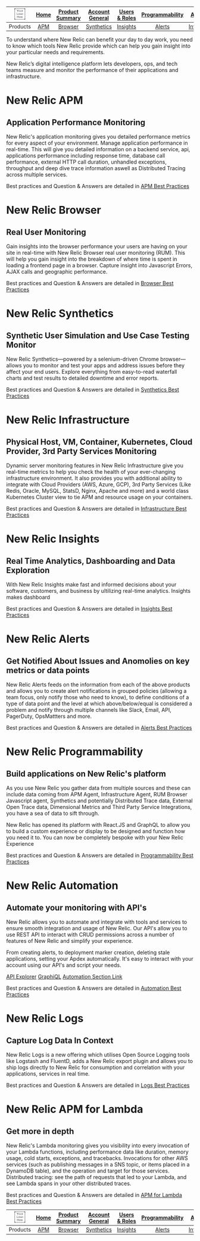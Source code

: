 |<img src="/MD/IMG/logo.png" alt="{MyCompany}" width="50%"> |[Home](/MD/readme.md)	| [Product Summary](/MD/product-summary.md) |[Account General](/MD/Account/Account.md)	| [Users & Roles](/MD/Account/UsersAndRoles.md) | [Programmability](/MD/Account/Programmability.md)	|  [Automation](/MD/Account/Automation.md) | [APM Lambda](/MD/Products/APMLambda.md) |
|:---:	|:---:	|:---:	|:---:	|:---:	|:---:	|:---:	|:---:	|
|Products	|[APM](/MD/Products/APM.md) |[Browser](/MD/Products/Browser.md)| [Synthetics](/MD/Products/Synthetics.md) |[Insights](/MD/Products/Insights.md) |[Alerts](/MD/Products/Alerts.md) | [Infrastructure](/MD/Products/Infrastructure.md) | [Logs](/MD/Products/Logs.md) |

To understand where New Relic can benefit your day to day work, you need to know which tools New Relic provide which can help you gain insight into your particular needs and requirements.

New Relic’s digital intelligence platform lets developers, ops, and tech teams measure and monitor the performance of their applications and infrastructure.

# New Relic APM 

## Application Performance Monitoring
New Relic's application monitoring gives you detailed performance metrics for every aspect of your environment. Manage application performance in real-time. This will give you detailed information on a backend service, api, applications performance including response time, database call performance, external HTTP call duration, unhandled exceptions, throughput and deep dive trace information aswell as Distributed Tracing across multiple services.

Best practices and Question & Answers are detailed in [APM Best Practices](/MD/Products/APM.md)

# New Relic Browser 

## Real User Monitoring
Gain insights into the browser performance your users are having on your site in real-time with New Relic Browser real user monitoring (RUM). This will help you gain insight into the breakdown of where time is spent in loading a frontend page in a browser. Capture insight into Javascript Errors, AJAX calls and geographic performance.

Best practices and Question & Answers are detailed in [Browser Best Practices](/MD/Products/Browser.md)

# New Relic Synthetics

## Synthetic User Simulation and Use Case Testing Monitor
New Relic Synthetics—powered by a selenium-driven Chrome browser—allows you to monitor and test your apps and address issues before they affect your end users. Explore everything from easy-to-read waterfall charts and test results to detailed downtime and error reports.

Best practices and Question & Answers are detailed in [Synthetics Best Practices](/MD/Products/Synthetics.md)

# New Relic Infrastructure

## Physical Host, VM, Container, Kubernetes, Cloud Provider, 3rd Party Services Monitoring
Dynamic server monitoring features in New Relic Infrastructure give you real-time metrics to help you check the health of your ever-changing infrastructure environment. It also provides you with additional ability to integrate with Cloud Providers (AWS, Azure, GCP), 3rd Party Services (Like Redis, Oracle, MySQL, StatsD, Nginx, Apache and more) and a world class Kubernetes Cluster view to tie APM and resource usage on your containers.

Best practices and Question & Answers are detailed in [Infrastructure Best Practices](/MD/Products/Infrastructure.md)

# New Relic Insights

## Real Time Analytics, Dashboarding and Data Exploration 
With New Relic Insights make fast and informed decisions about your software, customers, and business by ultilizing real-time analytics. Insights makes dashboard 

Best practices and Question & Answers are detailed in [Insights Best Practices](/MD/Products/Insights.md)

# New Relic Alerts

## Get Notified About Issues and Anomolies on key metrics or data points
New Relic Alerts feeds on the information from each of the above products and allows you to create alert notifications in grouped policies (allowing a team focus, only notify those who need to know), to define conditions of a type of data point and the level at which above/below/equal is considered a problem and notify through multiple channels like Slack, Email, API, PagerDuty, OpsMattters and more.

Best practices and Question & Answers are detailed in [Alerts Best Practices](/MD/Products/Alerts.md)

# New Relic Programmability

## Build applications on New Relic's platform
As you use New Relic you gather data from multiple sources and these can include data coming from APM Agent, Infrastructure Agent, RUM Browser Javascript agent, Synthetics and potentially Distributed Trace data, External Open Trace data, Dimensional Metrics and Third Party Service Integrations, you have a sea of data to sift through.

New Relic has opened its platform with React.JS and GraphQL to allow you to build a custom experience or display to be designed and function how you need it to. You can now be completely bespoke with your New Relic Experience

Best practices and Question & Answers are detailed in [Programmability Best Practices](/MD/Account/Programmability.md)

# New Relic Automation

## Automate your monitoring with API's 
New Relic allows you to automate and integrate with tools and services to ensure smooth integration and usage of New Relic. Our API's allow you to use REST API to interact with CRUD permissions across a number of features of New Relic and simplify your experience.

From creating alerts, to deployment marker creation, deleting stale applications, setting your Apdex automatically. It's easy to interact with your account using our API's and script your needs. 

[API Explorer](https://api.newrelic.com)
[GraphiQL](https://api.newrelic.com/graphql)
[Automation Section Link](/MD/Account/Automation.md)

Best practices and Question & Answers are detailed in [Automation Best Practices](/MD/Account/Automation.md)

# New Relic Logs

## Capture Log Data In Context 
New Relic Logs is a new offering which utilises Open Source Logging tools like Logstash and FluentD, adds a New Relic export plugin and allows you to ship logs directly to New Relic for consumption and correlation with your applications, services in real time.

Best practices and Question & Answers are detailed in [Logs Best Practices](/MD/Products/Logs.md)

# New Relic APM for Lambda

## Get more in depth
New Relic's Lambda monitoring gives you visibility into every invocation of your Lambda functions, including performance data like duration, memory usage, cold starts, exceptions, and tracebacks. Invocations for other AWS services (such as publishing messages in a SNS topic, or items placed in a DynamoDB table), and the operation and target for those services. Distributed tracing: see the path of requests that led to your Lambda, and see Lambda spans in your other distributed traces.

Best practices and Question & Answers are detailed in [APM for Lambda Best Practices](/MD/Products/Logs.md)

|<img src="/MD/IMG/logo.png" alt="{MyCompany}" width="50%"> |[Home](/MD/readme.md)	| [Product Summary](/MD/product-summary.md) |[Account General](/MD/Account/Account.md)	| [Users & Roles](/MD/Account/UsersAndRoles.md) | [Programmability](/MD/Account/Programmability.md)	|  [Automation](/MD/Account/Automation.md) | [APM Lambda](/MD/Products/APMLambda.md) |
|:---:	|:---:	|:---:	|:---:	|:---:	|:---:	|:---:	|:---:	|
|Products	|[APM](/MD/Products/APM.md) |[Browser](/MD/Products/Browser.md)| [Synthetics](/MD/Products/Synthetics.md) |[Insights](/MD/Products/Insights.md) |[Alerts](/MD/Products/Alerts.md) | [Infrastructure](/MD/Products/Infrastructure.md) | [Logs](/MD/Products/Logs.md) |

